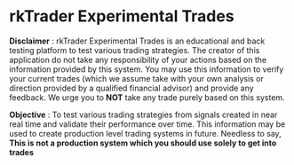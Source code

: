# rkTrader Experimental Trades
**Disclaimer** : 
rkTrader Experimental Trades is an educational and back testing platform to test various trading strategies. The creator of this application do not take any responsibility of your actions based on the information provided by this system.
You may use this information to verify your current trades (which we assume take with your own analysis or direction provided by a qualified financial advisor) and provide any feedback.
We urge you to **NOT** take any trade purely based on this system.


**Objective** : 
To test various trading strategies from signals created in near real time and validate their performance over time. This information may be used to create production level trading systems in future. Needless to say, **This is not a production system which you should use solely to get into trades**